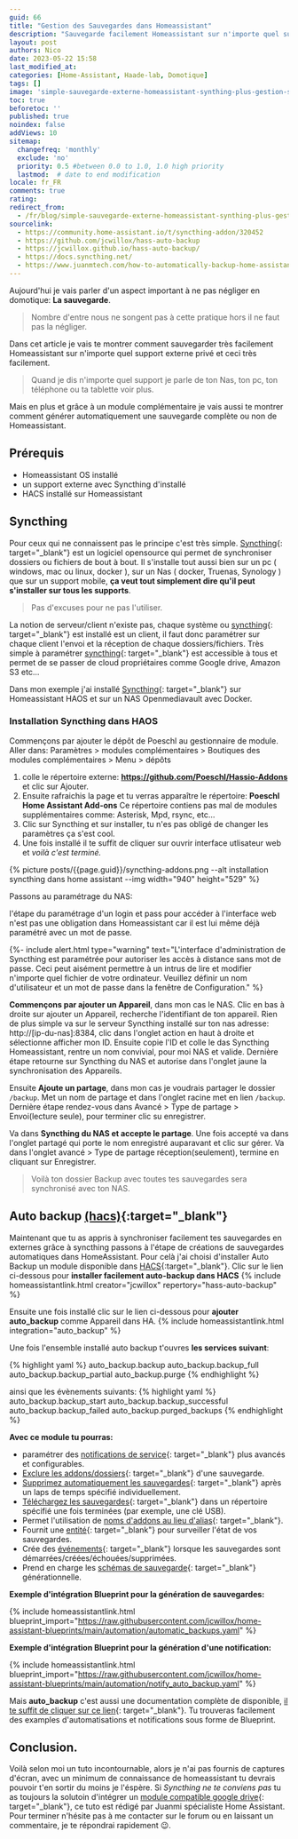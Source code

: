 ```yaml
---
guid: 66
title: "Gestion des Sauvegardes dans Homeassistant"
description: "Sauvegarde facilement Homeassistant sur n'importe quel support externe grâce à Syncthing et automatisation de la génération de sauvegardes très facilement dans Homeassistant"
layout: post
authors: Nico
date: 2023-05-22 15:58
last_modified_at: 
categories: [Home-Assistant, Haade-lab, Domotique]
tags: []
image: 'simple-sauvegarde-externe-homeassistant-synthing-plus-gestion-sauvegarde.png'
toc: true
beforetoc: ''
published: true
noindex: false
addViews: 10
sitemap:
  changefreq: 'monthly'
  exclude: 'no'
  priority: 0.5 #between 0.0 to 1.0, 1.0 high priority
  lastmod:  # date to end modification
locale: fr_FR
comments: true
rating:  
redirect_from:
  - /fr/blog/simple-sauvegarde-externe-homeassistant-synthing-plus-gestion-backup
sourcelink:
  - https://community.home-assistant.io/t/syncthing-addon/320452
  - https://github.com/jcwillox/hass-auto-backup
  - https://jcwillox.github.io/hass-auto-backup/
  - https://docs.syncthing.net/
  - https://www.juanmtech.com/how-to-automatically-backup-home-assistant-to-google-drive/
---
```


Aujourd'hui je vais parler d'un aspect important à ne pas négliger en domotique: **La sauvegarde**. 
> Nombre d'entre nous ne songent pas à cette pratique hors il ne faut pas la négliger. 

Dans cet article je vais te montrer comment sauvegarder très facilement Homeassistant sur n'importe quel support externe privé et ceci très facilement. 
> Quand je dis n'importe quel support je parle de ton Nas, ton pc, ton téléphone ou ta tablette voir plus.

Mais en plus et grâce à un module complémentaire je vais aussi te montrer comment générer automatiquement une sauvegarde complète ou non de Homeassistant.

## Prérequis

- Homeassistant OS installé
- un support externe avec Syncthing d'installé
- HACS installé sur Homeassistant

## Syncthing

Pour ceux qui ne connaissent pas le principe c'est très simple. [Syncthing](https://syncthing.net/){: target="_blank"} est un logiciel opensource qui permet de synchroniser dossiers ou fichiers de bout à bout. Il s'installe tout aussi bien sur un pc ( windows, mac ou linux, docker ), sur un Nas ( docker, Truenas, Synology ) que sur un support mobile, **ça veut tout simplement dire qu'il peut s'installer sur tous les supports**. 

> Pas d'excuses pour ne pas l'utiliser.

La notion de serveur/client n'existe pas, chaque système ou [syncthing](https://syncthing.net/){: target="_blank"} est installé est un client, il faut donc paramétrer sur chaque client l'envoi et la réception de chaque dossiers/fichiers.
Très simple à paramétrer [syncthing](https://syncthing.net/){: target="_blank"} est accessible à tous et permet de se passer de cloud propriétaires comme Google drive, Amazon S3 etc...

Dans mon exemple j'ai installé [Syncthing](https://syncthing.net/){: target="_blank"} sur Homeassistant HAOS et sur un NAS Openmediavault avec Docker.

### Installation Syncthing dans HAOS

Commençons par ajouter le dépôt de Poeschl au gestionnaire de module.
Aller dans:
Paramètres > modules complémentaires > Boutiques des modules complémentaires > Menu > dépôts
1. colle le répertoire externe: **https://github.com/Poeschl/Hassio-Addons** et clic sur Ajouter.
2. Ensuite rafraichis la page et tu verras apparaître le répertoire: **Poeschl Home Assistant Add-ons**
Ce répertoire contiens pas mal de modules supplémentaires comme: Asterisk, Mpd, rsync, etc...
3. Clic sur Syncthing et sur installer, tu n'es pas obligé de changer les paramètres ça s'est cool.
4. Une fois installé il te suffit de cliquer sur ouvrir interface utlisateur web
et *voilà c'est terminé.*

{% picture posts/{{page.guid}}/syncthing-addons.png --alt installation syncthing dans home assistant --img width="940" height="529" %}

Passons au paramétrage du NAS:

l'étape du paramétrage d'un login et pass pour accéder à l'interface web n'est pas une obligation dans Homeassistant car il est lui même déjà paramétré avec un mot de passe.

{%- include alert.html type="warning" text="L'interface d'administration de Syncthing est paramétrée pour autoriser les accès à distance sans mot de passe. Ceci peut aisément permettre à un intrus de lire et modifier n'importe quel fichier de votre ordinateur. Veuillez définir un nom d'utilisateur et un mot de passe dans la fenêtre de Configuration." %}

**Commençons par ajouter un Appareil**, dans mon cas le NAS. 
Clic en bas à droite sur ajouter un Appareil, recherche l'identifiant de ton appareil.
Rien de plus simple va sur le serveur Syncthing installé sur ton nas adresse: http://[ip-du-nas]:8384, clic dans l'onglet action en haut à droite et sélectionne afficher mon ID. 
Ensuite copie l'ID et colle le das Syncthing Homeassistant, rentre un nom convivial, pour moi NAS et valide. 
Dernière étape retourne sur Syncthing du NAS et autorise dans l'onglet jaune la synchronisation des Appareils.

Ensuite **Ajoute un partage**, dans mon cas je voudrais partager le dossier ```/backup```. Met un nom de partage et dans l'onglet racine met en lien ```/backup```. Dernière étape rendez-vous dans Avancé > Type de partage > Envoi(lecture seule), pour terminer clic su enregistrer.

Va dans **Syncthing du NAS et accepte le partage**. Une fois accepté va dans l'onglet partagé qui porte le nom enregistré auparavant et clic sur gérer. Va dans l'onglet avancé > Type de partage réception(seulement), termine en cliquant sur Enregistrer.

> Voilà ton dossier Backup avec toutes tes sauvegardes sera synchronisé avec ton NAS.

## Auto backup [(hacs)](https://hacs.xyz/){:target="_blank"}

Maintenant que tu as appris à synchroniser facilement tes sauvegardes en externes grâce à syncthing passons à l'étape de créations de sauvegardes automatiques dans HomeAssistant.
Pour celà j'ai choisi d'installer Auto Backup un module disponible dans [HACS](https://hacs.xyz/docs/setup/prerequisites){:target="_blank"}.
Clic sur le lien ci-dessous pour **installer facilement auto-backup dans HACS**
{% include homeassistantlink.html creator="jcwillox" repertory="hass-auto-backup" %}

Ensuite une fois installé clic sur le lien ci-dessous pour **ajouter auto_backup** comme Appareil dans HA.
{% include homeassistantlink.html integration="auto_backup" %}

Une fois l'ensemble installé auto backup t'ouvres **les services suivant**:

{% highlight yaml %}
auto_backup.backup
auto_backup.backup_full
auto_backup.backup_partial
auto_backup.purge
{% endhighlight %}

ainsi que les évènements suivants:
{% highlight yaml %}
auto_backup.backup_start
auto_backup.backup_successful
auto_backup.backup_failed
auto_backup.purged_backups
{% endhighlight %}

**Avec ce module tu pourras:**

- paramétrer des [notifications de service](https://jcwillox.github.io/hass-auto-backup/services/){: target="_blank"} plus avancés et configurables.
- [Exclure les addons/dossiers](https://jcwillox.github.io/hass-auto-backup/services/){: target="_blank"} d'une sauvegarde.
- [Supprimez automatiquement les sauvegardes](https://jcwillox.github.io/hass-auto-backup/services/#keep-days){: target="_blank"} après un laps de temps spécifié individuellement.
- [Téléchargez les sauvegardes](https://jcwillox.github.io/hass-auto-backup/services/#download-path){: target="_blank"} dans un répertoire spécifié une fois terminées (par exemple, une clé USB).
- Permet l'utilisation de [noms d'addons au lieu d'alias](https://jcwillox.github.io/hass-auto-backup/services/#addon-and-folder-names){: target="_blank"}.
- Fournit une [entité](https://jcwillox.github.io/hass-auto-backup/sensors/){: target="_blank"} pour surveiller l'état de vos sauvegardes.
- Crée des [événements](https://jcwillox.github.io/hass-auto-backup/events/){: target="_blank"} lorsque les sauvegardes sont démarrées/créées/échouées/supprimées.
- Prend en charge les [schémas de sauvegarde](https://jcwillox.github.io/hass-auto-backup/advanced-examples/#generational-backups){: target="_blank"} générationnelle.

**Exemple d'intégration Blueprint pour la génération de sauvegardes:**

{% include homeassistantlink.html blueprint_import="https://raw.githubusercontent.com/jcwillox/home-assistant-blueprints/main/automation/automatic_backups.yaml" %}

**Exemple d'intégration Blueprint pour la génération d'une notification:**

{% include homeassistantlink.html blueprint_import="https://raw.githubusercontent.com/jcwillox/home-assistant-blueprints/main/automation/notify_auto_backup.yaml" %}

Mais **auto_backup** c'est aussi une documentation complète de disponible, [il te suffit de cliquer sur ce lien](https://jcwillox.github.io/hass-auto-backup/){: target="_blank"}.
Tu trouveras facilement des examples d'automatisations et notifications sous forme de Blueprint.

## Conclusion.

Voilà selon moi un tuto incontournable, alors je n'ai pas fournis de captures d'écran, avec un minimum de connaissance de homeassistant tu devrais pouvoir t'en sortir du moins je l'éspère. Si *Syncthing ne te conviens pas* tu as toujours la solutoin d'intégrer un [module compatible google drive](https://www.juanmtech.com/how-to-automatically-backup-home-assistant-to-google-drive/){: target="_blank"}, ce tuto est rédigé par Juanmi spécialiste Home Assistant. Pour terminer n'hésite pas à me contacter sur le forum ou en laissant un commentaire, je te répondrai rapidement 😉.